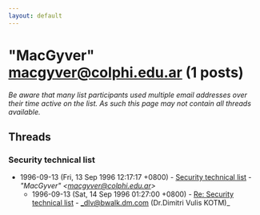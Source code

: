 ```yaml
---
layout: default
---
```


# "MacGyver" <macgyver@colphi.edu.ar> (1 posts)

_Be aware that many list participants used multiple email addresses over their time active on the list. As such this page may not contain all threads available._

## Threads

### Security technical list
+ 1996-09-13 (Fri, 13 Sep 1996 12:17:17 +0800) - [Security technical list](/archive/1996/09/4312f8e398c3e0828e89e3215c6632dca3a18bafa97ed325655121d9f6be0854) - _"MacGyver" \<macgyver@colphi.edu.ar\>_
  + 1996-09-13 (Sat, 14 Sep 1996 01:27:00 +0800) - [Re: Security technical list](/archive/1996/09/b188f30300807cda7b7079b67a12745420ef5dffda716bca9a9572b0e238eea8) - _dlv@bwalk.dm.com (Dr.Dimitri Vulis KOTM)_

